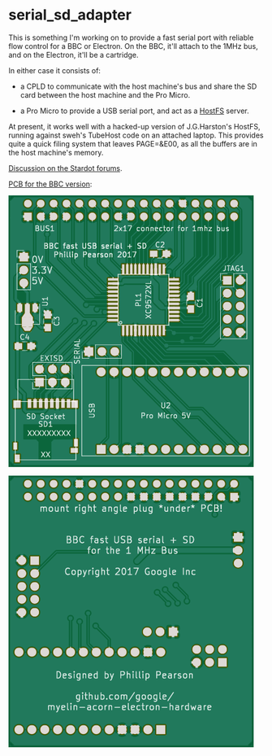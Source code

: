 serial_sd_adapter
=================

This is something I'm working on to provide a fast serial port with
reliable flow control for a BBC or Electron.  On the BBC, it'll attach
to the 1MHz bus, and on the Electron, it'll be a cartridge.

In either case it consists of:

- a CPLD to communicate with the host machine's bus and share the SD
  card between the host machine and the Pro Micro.

- a Pro Micro to provide a USB serial port, and act as a
  [HostFS](http://mdfs.net/Software/Tube/Serial/) server.

At present, it works well with a hacked-up version of J.G.Harston's
HostFS, running against sweh's TubeHost code on an attached laptop.
This provides quite a quick filing system that leaves PAGE=&E00, as
all the buffers are in the host machine's memory.

[Discussion on the Stardot forums](http://stardot.org.uk/forums/viewtopic.php?f=3&t=13292).

[PCB for the BBC version](bbc_1mhz_bus_pcb/):

![PCB front](bbc_1mhz_bus_pcb/pcb-front.png)

![PCB back](bbc_1mhz_bus_pcb/pcb-back.png)
